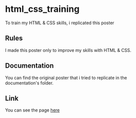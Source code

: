 # html_css_training
To train my HTML &amp; CSS skills, i replicated this poster

## Rules

I made this poster only to improve my skills with HTML & CSS.

## Documentation

You can find the original poster that i tried to replicate in the documentation's folder.

## Link

You can see the page [here](https://switco.github.io/html_css_training/)
